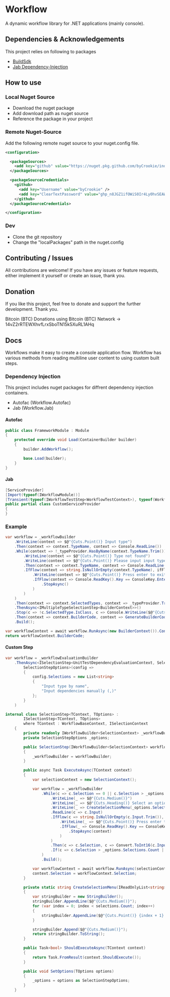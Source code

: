 # Workflow
A dynamic workflow library for .NET applications (mainly console).

## Dependencies & Acknowledgements
This project relies on following to packages
* [BuildSdk](https://github.com/byCrookie/BuildSdk)
* [Jab Dependency-Injection](https://github.com/pakrym/jab)

## How to use

### Local Nuget Source
* Download the nuget package
* Add download path as nuget source
* Reference the package in your project

### Remote Nuget-Source

Add the following remote nuget source to your nuget.config file.

```xml
<configuration>

  <packageSources>
    <add key="github" value="https://nuget.pkg.github.com/byCrookie/index.json" />
  </packageSources>

  <packageSourceCredentials>
    <github>
      <add key="Username" value="byCrookie" />
      <add key="ClearTextPassword" value="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" />
    </github>
  </packageSourceCredentials>

</configuration>
```

### Dev

* Clone the git repository
* Change the "localPackages" path in the nuget.config

## Contributing / Issues
All contributions are welcome! If you have any issues or feature requests, either implement it yourself or create an issue, thank you.

## Donation
If you like this project, feel free to donate and support the further development. Thank you.

Bitcoin (BTC) Donations using Bitcoin (BTC) Network -> 14vZ2rRTEWXhvfLrxSboTN15k5XuRL1AHq 

## Docs
Workflows make it easy to create a console application flow. Workflow has various methods from reading multiline user content to using custom built steps.

### Dependency Injection

This project includes nuget packages for diffrent dependency injection containers.

* Autofac (Workflow.Autofac)
* Jab (Workflow.Jab)

#### Autofac

```C#
public class FrameworkModule : Module
{
    protected override void Load(ContainerBuilder builder)
    {
        builder.AddWorkflow();

        base.Load(builder);
    }
}
```

#### Jab

```C#
[ServiceProvider]
[Import(typeof(IWorkflowModule))]
[Transient(typeof(IWorkflowTestStep<WorkflowTestContext>), typeof(WorkflowTestStep<WorkflowTestContext>))]
public partial class CustomServiceProvider
{
}
```

### Example
```C#
var workflow = _workflowBuilder
    .WriteLine(context => $@"{Cuts.Point()} Input type")
    .Then(context => context.TypeName, context => Console.ReadLine())
    .While(context => !_typeProvider.HasByName(context.TypeName.Trim()), whileFlow => whileFlow
        .WriteLine(context => $@"{Cuts.Point()} Type not found")
        .WriteLine(context => $@"{Cuts.Point()} Please input input type")
        .Then(context => context.TypeName, context => Console.ReadLine())
        .IfFlow(context => string.IsNullOrEmpty(context.TypeName), ifFlow => ifFlow
            .WriteLine(context => $@"{Cuts.Point()} Press enter to exit or space to continue")
            .IfFlow(context => Console.ReadKey().Key == ConsoleKey.Enter, ifFlowLeave => ifFlowLeave
                .StopAsync()
            )
        )
    )
    .Then(context => context.SelectedTypes, context => _typeProvider.TryGetByName(context.TypeName.Trim()).ToList())
    .ThenAsync<IMultipleTypeSelectionStep<BuilderContext>>()
    .Stop(c => !c.SelectedType.IsClass, c => Console.WriteLine($@"{Cuts.Point()} Type has to be a class"))
    .Then(context => context.BuilderCode, context => GenerateBuilderCode(context.SelectedType))
    .Build();

var workflowContext = await workflow.RunAsync(new BuilderContext()).ConfigureAwait(false);
return workflowContext.BuilderCode;
```

#### Custom Step

```C#
var workflow = _workflowEvaluationBuilder
    .ThenAsync<ISelectionStep<UnitTestDependencyEvaluationContext, SelectionStepOptions>,
        SelectionStepOptions>(config =>
        {
            config.Selections = new List<string>
            {
                "Input type by name",
                "Input dependencies manually (,)"
            };
        }
    )
```

```C#
internal class SelectionStep<TContext, TOptions> :
        ISelectionStep<TContext, TOptions>
        where TContext : WorkflowBaseContext, ISelectionContext
    {
        private readonly IWorkflowBuilder<SelectionContext> _workflowBuilder;
        private SelectionStepOptions _options;

        public SelectionStep(IWorkflowBuilder<SelectionContext> workflowBuilder)
        {
            _workflowBuilder = workflowBuilder;
        }

        public async Task ExecuteAsync(TContext context)
        {
            var selectionContext = new SelectionContext();

            var workflow = _workflowBuilder
                .While(c => c.Selection == 0 || c.Selection > _options.Selections.Count, whileFlow => whileFlow
                    .WriteLine(_ => $@"{Cuts.Medium()}")
                    .WriteLine(_ => $@"{Cuts.Heading()} Select an option")
                    .WriteLine(_ => CreateSelectionMenu(_options.Selections))
                    .ReadLine(c => c.Input)
                    .IfFlow(c => string.IsNullOrEmpty(c.Input.Trim()), ifFlow => ifFlow
                        .WriteLine(_ => $@"{Cuts.Point()} Press enter to exit or space to continue")
                        .IfFlow(_ => Console.ReadKey().Key == ConsoleKey.Enter, ifFlowLeave => ifFlowLeave
                            .StopAsync(context)
                        )
                    )
                    .Then(c => c.Selection, c => Convert.ToInt16(c.Input.Trim()))
                    .If(c => c.Selection > _options.Selections.Count || c.Selection < 1, _ => Console.WriteLine($@"{Cuts.Point()} Option is not valid"))
                )
                .Build();

            var workflowContext = await workflow.RunAsync(selectionContext).ConfigureAwait(false);
            context.Selection = workflowContext.Selection;
        }

        private static string CreateSelectionMenu(IReadOnlyList<string> selections)
        {
            var stringBuilder = new StringBuilder();
            stringBuilder.AppendLine($@"{Cuts.Medium()}");
            for (var index = 0; index < selections.Count; index++)
            {
                stringBuilder.AppendLine($@"{Cuts.Point()} {index + 1} - {selections[index]}");
            }

            stringBuilder.Append($@"{Cuts.Medium()}");
            return stringBuilder.ToString();
        }

        public Task<bool> ShouldExecuteAsync(TContext context)
        {
            return Task.FromResult(context.ShouldExecute());
        }

        public void SetOptions(TOptions options)
        {
            _options = options as SelectionStepOptions;
        }
    }
```
